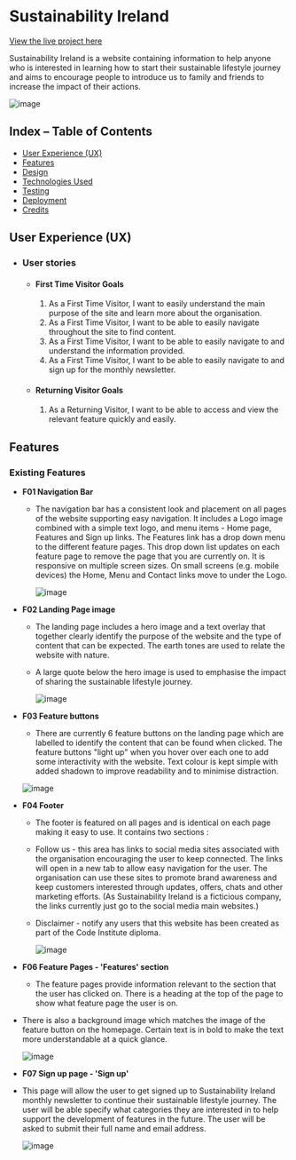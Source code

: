 # Sustainability Ireland

[View the live project here](https://louibens.github.io/ms1-Sustainability_Ireland/index.html)

Sustainability Ireland is a website containing information to help anyone who is interested in learning how to start their sustainable lifestyle journey and aims to encourage people to introduce us to family and friends to increase the impact of their actions.

![image](https://user-images.githubusercontent.com/119696542/212702938-6b0d6756-6d43-437c-b746-153361b83786.png)


## Index – Table of Contents
* [User Experience (UX)](#user-experience-ux) 
* [Features](#features)
* [Design](#design)
* [Technologies Used](#technologies-used)
* [Testing](#testing)
* [Deployment](#deployment)
* [Credits](#credits)

## User Experience (UX)

-   ### User stories

    -   #### First Time Visitor Goals

        1. As a First Time Visitor, I want to easily understand the main purpose of the site and learn more about the organisation.
        2. As a First Time Visitor, I want to be able to easily navigate throughout the site to find content.
        3. As a First Time Visitor, I want to be able to easily navigate to and understand the information provided.
        4. As a First Time Visitor, I want to be able to easily navigate to and sign up for the monthly newsletter.
        
    -   #### Returning Visitor Goals

        1. As a Returning Visitor, I want to be able to access and view the relevant feature quickly and easily.
           

## Features

### Existing Features

-   __F01 Navigation Bar__

    - The navigation bar has a consistent look and placement on all pages of the website supporting easy navigation.  It includes a Logo image combined with a simple text logo, and menu items - Home page, Features and Sign up links. The Features link has a drop down menu to the different feature pages. This drop down list updates on each feature page to remove the page that you are currently on. It is responsive on multiple screen sizes. On small screens (e.g. mobile devices) the Home, Menu and Contact links move to under the Logo.

      ![image](https://user-images.githubusercontent.com/119696542/212703501-7187d619-532d-4d16-bbd6-66976d3c1c5c.png)
    

-   __F02 Landing Page image__

    - The landing page includes a hero image and a text overlay that together clearly identify the purpose of the website and the type of content that can be expected.  The earth tones are used to relate the website with nature.

    - A large quote below the hero image is used to emphasise the impact of sharing the sustainable lifestyle journey.

      ![image](https://user-images.githubusercontent.com/119696542/212703622-6a7e74e7-2d42-43be-9a6c-64a6e6946ea8.png)

- __F03 Feature buttons__

    - There are currently 6 feature buttons on the landing page which are labelled to identify the content that can be found when clicked. The feature buttons "light up" when you hover over each one to add some interactivity with the website. Text colour is kept simple with added shadown to improve readability and to minimise distraction.

     ![image](https://user-images.githubusercontent.com/119696542/212703699-5a2df2a1-4981-4c5a-a984-2e6c06c1de22.png)


- __F04 Footer__

    - The footer is featured on all pages and is identical on each page making it easy to use.  It contains two sections :

    - Follow us - this area has links to social media sites associated with the organisation encouraging the user to keep connected.  The links will open in a new tab to allow easy navigation for the user. The organisation can use these sites to promote brand awareness and keep customers interested through updates, offers, chats and other marketing efforts. (As Sustainability Ireland is a ficticious company, the links currently just go to the social media main websites.)

    - Disclaimer - notify any users that this website has been created as part of the Code Institute diploma.

      ![image](https://user-images.githubusercontent.com/119696542/212704135-963c0aa5-8249-4e82-ad4b-a47bbd9939f1.png)

- __F06 Feature Pages - 'Features' section__

    - The feature pages provide information relevant to the section that the user has clicked on. There is a heading at the top of the page to show what feature page the user is on. 
    
- There is also a background image which matches the image of the feature button on the homepage. Certain text is in bold to make the text more understandable at a quick glance.

     ![image](https://user-images.githubusercontent.com/119696542/212704596-5284f645-ca74-4bfc-a018-139d3db43d16.png)


- __F07 Sign up page - 'Sign up'__

- This page will allow the user to get signed up to Sustainability Ireland monthly newsletter to continue their sustainable lifestyle journey. The user will be able specify what categories they are interested in to help support the development of features in the future. The user will be asked to submit their full name and email address.

	![image](https://user-images.githubusercontent.com/119696542/212704422-8201ae3b-b80b-4a9c-b4d3-0e7f33cef9af.png)


   
